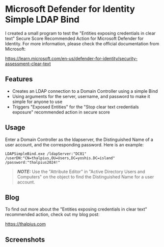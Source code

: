 # Microsoft Defender for Identity Simple LDAP Bind

I created a small program to test the "Entities exposing credentials in clear text" Secure Score Recommended Action for Microsoft Defender for Identity. For more information, please check the official documentation from Microsoft:

https://learn.microsoft.com/en-us/defender-for-identity/security-assessment-clear-text

## Features

- Creates an LDAP connection to a Domain Controller using a simple Bind
- Using arguments for the server, username, and password to make it simple for anyone to use
- Triggers "Exposed Entities" for the "Stop clear text credentials exposure" recommended action in secure score

## Usage

Enter a Domain Controller as the ldapserver, the Distinguished Name of a user account, and the corresponding password. Here is an example:
````
LDAPSimpleBind.exe /ldapServer:"DC01" /userDN:"CN=thalpius,OU=Users,DC=yoshis.DC=island" /password:"thalpius2024!"
````

> **_NOTE:_** Use the "Attribute Editor" in "Active Directory Users and Computers" on the object to find the Distinguished Name for a user account.

## Blog

To find out more about the "Entities exposing credentials in clear text" recommended action, check out my blog post:

https://thalpius.com

## Screenshots
